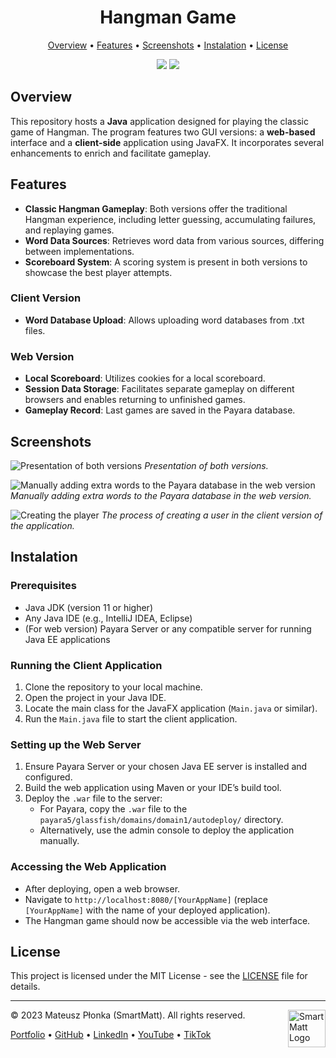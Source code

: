 <h1 align="center">Hangman Game</h1>

<p align="center">
  <a href="#overview">Overview</a> •
  <a href="#features">Features</a> •
  <a href="#screenshots">Screenshots</a> •
  <a href="#instalation">Instalation</a> •
  <a href="#license">License</a>
</p>

<p align="center">
  <img src="https://img.shields.io/badge/License-MIT-yellow.svg" />
  <img src="https://img.shields.io/badge/Author-SmartMatt-blue" />
</p>

## Overview

This repository hosts a **Java** application designed for playing the classic game of Hangman. The program features two GUI versions: a **web-based** interface and a **client-side** application using JavaFX. It incorporates several enhancements to enrich and facilitate gameplay.

## Features

- **Classic Hangman Gameplay**: Both versions offer the traditional Hangman experience, including letter guessing, accumulating failures, and replaying games.
- **Word Data Sources**: Retrieves word data from various sources, differing between implementations.
- **Scoreboard System**: A scoring system is present in both versions to showcase the best player attempts.

### Client Version
- **Word Database Upload**: Allows uploading word databases from .txt files.

### Web Version
- **Local Scoreboard**: Utilizes cookies for a local scoreboard.
- **Session Data Storage**: Facilitates separate gameplay on different browsers and enables returning to unfinished games.
- **Gameplay Record**: Last games are saved in the Payara database.

## Screenshots

![Presentation of both versions](https://smartmatt.pl/github/hangman-game/hangman-game-presentation.png)
*Presentation of both versions.*

![Manually adding extra words to the Payara database in the web version](https://smartmatt.pl/github/hangman-game/hangman-web-adding-words.png)
*Manually adding extra words to the Payara database in the web version.*

![Creating the player](https://smartmatt.pl/github/hangman-game/hangman-client-creating-player.png)
*The process of creating a user in the client version of the application.*

## Instalation

### Prerequisites
- Java JDK (version 11 or higher)
- Any Java IDE (e.g., IntelliJ IDEA, Eclipse)
- (For web version) Payara Server or any compatible server for running Java EE applications

### Running the Client Application
1. Clone the repository to your local machine.
2. Open the project in your Java IDE.
3. Locate the main class for the JavaFX application (`Main.java` or similar).
4. Run the `Main.java` file to start the client application.

### Setting up the Web Server
1. Ensure Payara Server or your chosen Java EE server is installed and configured.
2. Build the web application using Maven or your IDE’s build tool.
3. Deploy the `.war` file to the server:
   - For Payara, copy the `.war` file to the `payara5/glassfish/domains/domain1/autodeploy/` directory.
   - Alternatively, use the admin console to deploy the application manually.

### Accessing the Web Application
- After deploying, open a web browser.
- Navigate to `http://localhost:8080/[YourAppName]` (replace `[YourAppName]` with the name of your deployed application).
- The Hangman game should now be accessible via the web interface.

## License

This project is licensed under the MIT License - see the [LICENSE](LICENSE) file for details.

---
&copy; 2023 Mateusz Płonka (SmartMatt). All rights reserved.
<a href="https://smartmatt.pl/">
    <img src="https://smartmatt.pl/github/smartmatt-logo.png" title="SmartMatt Logo" align="right" width="60" />
</a>

<p align="left">
  <a href="https://smartmatt.pl/">Portfolio</a> •
  <a href="https://github.com/SmartMaatt">GitHub</a> •
  <a href="https://www.linkedin.com/in/mateusz-p%C5%82onka-328a48214/">LinkedIn</a> •
  <a href="https://www.youtube.com/user/SmartHDesigner">YouTube</a> •
  <a href="https://www.tiktok.com/@smartmaatt">TikTok</a>
</p>
